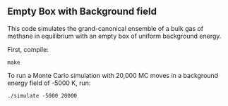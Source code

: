 ## Empty Box with Background field

This code simulates the grand-canonical ensemble of a bulk gas of methane in equilibrium with an empty box of uniform background energy.

First, compile:

    make

To run a Monte Carlo simulation with 20,000 MC moves in a background energy field of -5000 K, run:

    ./simulate -5000 20000
